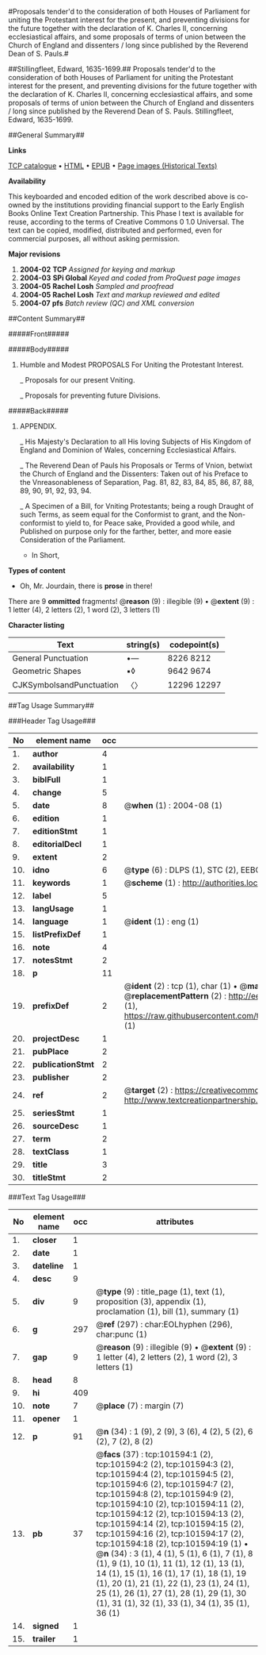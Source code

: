 #Proposals tender'd to the consideration of both Houses of Parliament for uniting the Protestant interest for the present, and preventing divisions for the future together with the declaration of K. Charles II, concerning ecclesiastical affairs, and some proposals of terms of union between the Church of England and dissenters / long since published by the Reverend Dean of S. Pauls.#

##Stillingfleet, Edward, 1635-1699.##
Proposals tender'd to the consideration of both Houses of Parliament for uniting the Protestant interest for the present, and preventing divisions for the future together with the declaration of K. Charles II, concerning ecclesiastical affairs, and some proposals of terms of union between the Church of England and dissenters / long since published by the Reverend Dean of S. Pauls.
Stillingfleet, Edward, 1635-1699.

##General Summary##

**Links**

[TCP catalogue](http://www.ota.ox.ac.uk/tcp/)  • 
[HTML](http://tei.it.ox.ac.uk/tcp/Texts-HTML/free/A61/A61586.html)  • 
[EPUB](http://tei.it.ox.ac.uk/tcp/Texts-EPUB/free/A61/A61586.epub) • 
[Page images (Historical Texts)](https://data.historicaltexts.jisc.ac.uk/view?pubId=eebo-13725651e&pageId=eebo-13725651e-101594-1)

**Availability**

This keyboarded and encoded edition of the
	       work described above is co-owned by the institutions
	       providing financial support to the Early English Books
	       Online Text Creation Partnership. This Phase I text is
	       available for reuse, according to the terms of Creative
	       Commons 0 1.0 Universal. The text can be copied,
	       modified, distributed and performed, even for
	       commercial purposes, all without asking permission.

**Major revisions**

1. __2004-02__ __TCP__ *Assigned for keying and markup*
1. __2004-03__ __SPi Global__ *Keyed and coded from ProQuest page images*
1. __2004-05__ __Rachel Losh__ *Sampled and proofread*
1. __2004-05__ __Rachel Losh__ *Text and markup reviewed and edited*
1. __2004-07__ __pfs__ *Batch review (QC) and XML conversion*

##Content Summary##

#####Front#####

#####Body#####

1. Humble and Modest PROPOSALS For Uniting the Protestant Interest.

    _ Proposals for our present Vniting.

    _ Proposals for preventing future Divisions.

#####Back#####

1. APPENDIX.

    _ His Majesty's Declaration to all His loving Subjects of His Kingdom of England and Dominion of Wales, concerning Ecclesiastical Affairs.

    _ The Reverend Dean of Pauls his Proposals or Terms of Vnion, betwixt the Church of England and the Dissenters: Taken out of his Preface to the Vnreasonableness of Separation, Pag. 81, 82, 83, 84, 85, 86, 87, 88, 89, 90, 91, 92, 93, 94.

    _ A Specimen of a Bill, for Vniting Protestants; being a rough Draught of such Terms, as seem equal for the Conformist to grant, and the Non-conformist to yield to, for Peace sake, Provided a good while, and Published on purpose only for the farther, better, and more easie Consideration of the Parliament.

      * In Short,

**Types of content**

  * Oh, Mr. Jourdain, there is **prose** in there!

There are 9 **ommitted** fragments! 
 @__reason__ (9) : illegible (9)  •  @__extent__ (9) : 1 letter (4), 2 letters (2), 1 word (2), 3 letters (1)

**Character listing**


|Text|string(s)|codepoint(s)|
|---|---|---|
|General Punctuation|•—|8226 8212|
|Geometric Shapes|▪◊|9642 9674|
|CJKSymbolsandPunctuation|〈〉|12296 12297|

##Tag Usage Summary##

###Header Tag Usage###

|No|element name|occ|attributes|
|---|---|---|---|
|1.|__author__|4||
|2.|__availability__|1||
|3.|__biblFull__|1||
|4.|__change__|5||
|5.|__date__|8| @__when__ (1) : 2004-08 (1)|
|6.|__edition__|1||
|7.|__editionStmt__|1||
|8.|__editorialDecl__|1||
|9.|__extent__|2||
|10.|__idno__|6| @__type__ (6) : DLPS (1), STC (2), EEBO-CITATION (1), OCLC (1), VID (1)|
|11.|__keywords__|1| @__scheme__ (1) : http://authorities.loc.gov/ (1)|
|12.|__label__|5||
|13.|__langUsage__|1||
|14.|__language__|1| @__ident__ (1) : eng (1)|
|15.|__listPrefixDef__|1||
|16.|__note__|4||
|17.|__notesStmt__|2||
|18.|__p__|11||
|19.|__prefixDef__|2| @__ident__ (2) : tcp (1), char (1)  •  @__matchPattern__ (2) : ([0-9\-]+):([0-9IVX]+) (1), (.+) (1)  •  @__replacementPattern__ (2) : http://eebo.chadwyck.com/downloadtiff?vid=$1&page=$2 (1), https://raw.githubusercontent.com/textcreationpartnership/Texts/master/tcpchars.xml#$1 (1)|
|20.|__projectDesc__|1||
|21.|__pubPlace__|2||
|22.|__publicationStmt__|2||
|23.|__publisher__|2||
|24.|__ref__|2| @__target__ (2) : https://creativecommons.org/publicdomain/zero/1.0/ (1), http://www.textcreationpartnership.org/docs/. (1)|
|25.|__seriesStmt__|1||
|26.|__sourceDesc__|1||
|27.|__term__|2||
|28.|__textClass__|1||
|29.|__title__|3||
|30.|__titleStmt__|2||


###Text Tag Usage###

|No|element name|occ|attributes|
|---|---|---|---|
|1.|__closer__|1||
|2.|__date__|1||
|3.|__dateline__|1||
|4.|__desc__|9||
|5.|__div__|9| @__type__ (9) : title_page (1), text (1), proposition (3), appendix (1), proclamation (1), bill (1), summary (1)|
|6.|__g__|297| @__ref__ (297) : char:EOLhyphen (296), char:punc (1)|
|7.|__gap__|9| @__reason__ (9) : illegible (9)  •  @__extent__ (9) : 1 letter (4), 2 letters (2), 1 word (2), 3 letters (1)|
|8.|__head__|8||
|9.|__hi__|409||
|10.|__note__|7| @__place__ (7) : margin (7)|
|11.|__opener__|1||
|12.|__p__|91| @__n__ (34) : 1 (9), 2 (9), 3 (6), 4 (2), 5 (2), 6 (2), 7 (2), 8 (2)|
|13.|__pb__|37| @__facs__ (37) : tcp:101594:1 (2), tcp:101594:2 (2), tcp:101594:3 (2), tcp:101594:4 (2), tcp:101594:5 (2), tcp:101594:6 (2), tcp:101594:7 (2), tcp:101594:8 (2), tcp:101594:9 (2), tcp:101594:10 (2), tcp:101594:11 (2), tcp:101594:12 (2), tcp:101594:13 (2), tcp:101594:14 (2), tcp:101594:15 (2), tcp:101594:16 (2), tcp:101594:17 (2), tcp:101594:18 (2), tcp:101594:19 (1)  •  @__n__ (34) : 3 (1), 4 (1), 5 (1), 6 (1), 7 (1), 8 (1), 9 (1), 10 (1), 11 (1), 12 (1), 13 (1), 14 (1), 15 (1), 16 (1), 17 (1), 18 (1), 19 (1), 20 (1), 21 (1), 22 (1), 23 (1), 24 (1), 25 (1), 26 (1), 27 (1), 28 (1), 29 (1), 30 (1), 31 (1), 32 (1), 33 (1), 34 (1), 35 (1), 36 (1)|
|14.|__signed__|1||
|15.|__trailer__|1||
